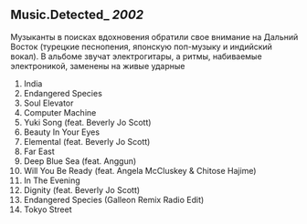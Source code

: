 ## Music.Detected_ *2002*

Музыканты в поисках вдохновения обратили свое внимание на Дальний Восток (турецкие песнопения, японскую поп-музыку и индийский вокал). В альбоме звучат электрогитары, а ритмы, набиваемые электроникой, заменены на живые ударные

1. India
2. Endangered Species
3. Soul Elevator
4. Computer Machine
5. Yuki Song (feat. Beverly Jo Scott)
6. Beauty In Your Eyes
7. Elemental (feat. Beverly Jo Scott)
8. Far East
9. Deep Blue Sea (feat. Anggun)
10. Will You Be Ready (feat. Angela McCluskey & Chitose Hajime)
11. In The Evening
12. Dignity (feat. Beverly Jo Scott)
13. Endangered Species (Galleon Remix Radio Edit)
14. Tokyo Street
